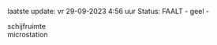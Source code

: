 laatste update: 
vr 29-09-2023  4:56   uur 
Status: FAALT - geel - 
<div class="service Y">schijfruimte</div><div class="service R">microstation</div>